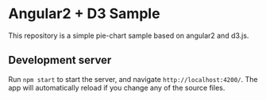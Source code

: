 # Angular2 + D3 Sample

This repository is a simple pie-chart sample based on angular2 and d3.js.

## Development server

Run `npm start` to start the server, and navigate `http://localhost:4200/`. 
The app will automatically reload if you change any of the source files.